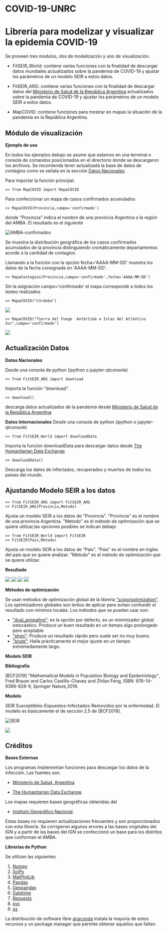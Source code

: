 # COVID-19-UNRC
<h1> Librería para modelizar y visualizar la epidemia COVID-19 </h1>

Se proveen tres modulos, dos de modelización y uno de visualización.


* FitSEIR_World: contiene varias funciones con la finalidad de descargar datos mundiales actualizados sobre la pandemia de COVID-19 y ajustar los parámetros de   un modelo SEIR a estos datos.

* FitSEIR_ARG:  contiene varias funciones con la finalidad de descargar datos del [Ministerio de Salud de la República Argentina](https://www.argentina.gob.ar/salud) actualizados sobre la pandemia de COVID-19 y ajustar los parámetros de   un modelo SEIR a estos datos.

* MapCOVID: contiene funciones para mostrar en mapas la situación de la pandemia en la República Argentina.

<h2> Módulo de visualización </h2>

**Ejemplo de uso**

En todos los ejemplos debajo se asume que estamos en una terminal o consola de comandos posicionados en el directorio donde se descargaron los archivos. Se recomienda tener actualizada la base de datos de contagios como se señala en la sección [Datos Nacionales](#item1).

Para importar la función principal.

    >> from MapCOVID import MapaCOVID

Para confeccionar un mapa de casos confirmados acumulados

    >> MapaCOVID(Provincia,campo='confirmado')

donde "Provincia" indica el nombre de una provincia Argentina o la región del AMBA. El resultado es el siguiente

![AMBA-confirmados](Imagenes/EjemplosMapas.png)

Se muestra la distribución geográfica de los casos confirmados acumulados de la provincia distinguiendo cromáticamente departamentos acorde a la cantidad de contagios.

Llamando a la función con la opción fecha='AAAA-MM-DD' muestra los datos de la fecha consignada en 'AAAA-MM-DD'.

    >> MapaContagios(Provincia,campo='confirmado',fecha='AAAA-MM-DD')

Sin la asignación campo='confirmado' el mapa corresponde a todos los testeo realizados

    >> MapaCOVID("Córdoba")

![](Imagenes/EjemplosMapas2.png)

    >> MapaCOVID("Tierra del Fuego  Antártida e Islas del Atlántico Sur",campo='confirmado')

![](Imagenes/EjemplosMapas3.png)


<a name="item1"></a>


<h2> Actualización Datos </h2>

**Datos Nacionales**

Desde una consola de python (ipython o jupyter-qtconsole)

    >> from FitSEIR_ARG import download

Importa la función "download".

    >> download()

descarga datos actualizados de la pandemia desde [ Ministerio de Salud de la República Argentina](http://datos.salud.gob.ar/dataset/covid-19-casos-registrados-en-la-republica-argentina/archivo/fd657d02-a33a-498b-a91b-2ef1a68b8d16)



**Datos Internacionales**
Desde una consola de python (ipython o jupyter-qtconsole)

    >> from FitSEIR_World import downloadData

Importa la función downloadData para descargar datos desde [The Humanitarian Data Exchange](https://data.humdata.org/)

    >> downloadData()

Descarga los datos de infectados, recuperados y muertos de todos los paises del mundo.

<h2> Ajustando Modelo SEIR a los datos </h2>

    >> from FitSEIR_ARG import FitSEIR_ARG
    >> FitSEIR_ARG(Provincia,Metodo)

Ajusta un modelo SEIR a los datos de "Provincia". "Provincia" es  el nombre de una provincia Argentina.  "Metodo" es el método de optimización que se quiere utilizar,las opciones posibles se indican debajo

    >> from FitSEIR_World import FitSEIR
    >> FitSEIR(Pais,Metodo)

Ajusta un modelo SEIR a los datos de "Pais". "Pais" es  el nombre en ingles del país que se quiere analizar.  "Metodo" es el método de optimización que se quiere utilizar.


**Resultado**<a name=”item1″></a>

![](Imagenes/18-junio-2020-Buenos-Aires.png)
![](Imagenes/18-junio-2020-CABA.png)
![](Imagenes/18-junio-2020-Córdoba.png)
![](Imagenes/fitSEIR_Italia_13-06-2020.png)


**Métodos de optimización**

Se usan métodos de optimización global de la librería ["scipy/optimization"](https://docs.scipy.org/doc/scipy/reference/optimize.html). Los optimizadores globales son lentos de aplicar pero evitan confundir el resultado con mínimos locales. Los métodos que se pueden usar son:

* ["dual_annealing"](https://docs.scipy.org/doc/scipy/reference/generated/scipy.optimize.dual_annealing.html#scipy.optimize.dual_annealing): es la opción por defecto, es un minimizador global estocástico.  Produce un buen resultado en un tiempo algo prolongado pero aceptable
* ["shgo"](https://docs.scipy.org/doc/scipy/reference/generated/scipy.optimize.shgo.html): Produce un resultado rápido pero suele ser no muy bueno.
* ["brute"](https://docs.scipy.org/doc/scipy/reference/generated/scipy.optimize.brute.html#scipy.optimize.brute): Halla prácticamente el mejor ajuste en un tiempo extremedamente largo.

**Modelo SEIR**

<b> Bibliografía </b>

[BCF2019] "Mathematical Models in Population Biology and Epidemiology", Fred Brauer and Carlos Castillo-Chavez and Zhilan Feng, ISBN: 978-14-9399-828-9, Springer Nature,2019.

<b>Modelo</b>


SEIR Susceptibles-Expuestos-Infectados-Removidos por la enfermedad.  El modelo es básicamente el de sección 2.5 de [BCF2019].

![SEIR](Imagenes/SEIR.png)

![](Imagenes/Formulas.png)




<h2>Créditos</h2>

**Bases Externas**

Los programas implementan funciones para descargar los datos de la infección. Las fuentes son:

* [Ministerio de Salud, Argentina](http://datos.salud.gob.ar/dataset/covid-19-casos-registrados-en-la-republica-argentina/archivo/fd657d02-a33a-498b-a91b-2ef1a68b8d16)

* [The Humanitarian Data Exchange](https://data.humdata.org/).

Los mapas requieren bases geográficas obtenidas del  

* [Instituto Geográfico Nacional](https://www.ign.gob.ar/NuestrasActividades/InformacionGeoespacial/CapasSIG).

Estas bases no requieren actualizaciones frecuentes y son proporcionados con esta librería. Se corrigieron algunos errores a las bases originales del IGN y a partir de las bases del IGN se confeccionó un base para los distritos que conforman el AMBA.

**Librerías de Python**

Se utilizan las siguientes

1. [Numpy](https://numpy.org/)
2. [SciPy](https://www.scipy.org/)
3. [MatPlotLib](https://matplotlib.org/)
4. [Pandas](https://pandas.pydata.org/)
5. [Geopandas](https://geopandas.org/)
6. [Datetime](https://docs.python.org/3/library/datetime.html)
7. [Requests](https://pypi.org/project/requests/)
8. [sys](https://docs.python.org/3/library/sys.html)
9. [os](https://docs.python.org/3/library/os.html)

La distribución de software libre [anaconda](https://www.anaconda.com/) instala la mayoría de estos recursos y un package manager que permite obtener aquellos que falten.
